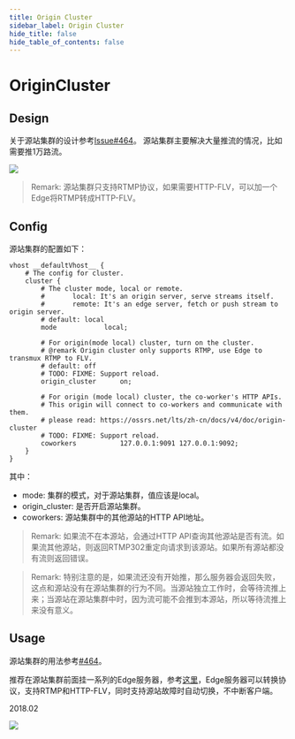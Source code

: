 ```yaml
---
title: Origin Cluster
sidebar_label: Origin Cluster
hide_title: false
hide_table_of_contents: false
---
```


# OriginCluster

## Design

关于源站集群的设计参考[Issue#464](https://github.com/ossrs/srs/issues/464#issuecomment-306082751)。
源站集群主要解决大量推流的情况，比如需要推1万路流。

![](/img/doc-advanced-guides-origin-cluster-001.png)

> Remark: 源站集群只支持RTMP协议，如果需要HTTP-FLV，可以加一个Edge将RTMP转成HTTP-FLV。

## Config

源站集群的配置如下：

```
vhost __defaultVhost__ {
    # The config for cluster.
    cluster {
        # The cluster mode, local or remote.
        #       local: It's an origin server, serve streams itself.
        #       remote: It's an edge server, fetch or push stream to origin server.
        # default: local
        mode            local;

        # For origin(mode local) cluster, turn on the cluster.
        # @remark Origin cluster only supports RTMP, use Edge to transmux RTMP to FLV.
        # default: off
        # TODO: FIXME: Support reload.
        origin_cluster      on;

        # For origin (mode local) cluster, the co-worker's HTTP APIs.
        # This origin will connect to co-workers and communicate with them.
        # please read: https://ossrs.net/lts/zh-cn/docs/v4/doc/origin-cluster
        # TODO: FIXME: Support reload.
        coworkers           127.0.0.1:9091 127.0.0.1:9092;
    }
}
```

其中：

* mode: 集群的模式，对于源站集群，值应该是local。
* origin_cluster: 是否开启源站集群。
* coworkers: 源站集群中的其他源站的HTTP API地址。

> Remark: 如果流不在本源站，会通过HTTP API查询其他源站是否有流。如果流其他源站，则返回RTMP302重定向请求到该源站。如果所有源站都没有流则返回错误。

> Remark: 特别注意的是，如果流还没有开始推，那么服务器会返回失败，这点和源站没有在源站集群的行为不同。当源站独立工作时，会等待流推上来；当源站在源站集群中时，因为流可能不会推到本源站，所以等待流推上来没有意义。

## Usage

源站集群的用法参考[#464](https://github.com/ossrs/srs/issues/464#issuecomment-366169487)。

推荐在源站集群前面挂一系列的Edge服务器，参考[这里](https://github.com/ossrs/srs/issues/464#issuecomment-366169962)，Edge服务器可以转换协议，支持RTMP和HTTP-FLV，同时支持源站故障时自动切换，不中断客户端。

2018.02

![](https://ossrs.net/gif/v1/sls.gif?site=ossrs.io&path=/lts/doc-zh-5/doc/origin-cluster)


